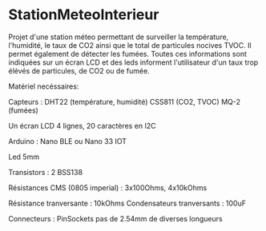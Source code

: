 # StationMeteoInterieur

Projet d'une station méteo permettant de surveiller la température, l'humidité, le taux de CO2 ainsi que le total de particules nocives TVOC. Il permet également de détecter les fumées.
Toutes ces informations sont indiquées sur un écran LCD et des leds informent l'utilisateur d'un taux trop élévés de particules, de CO2 ou de fumée.

Matériel necéssaires:

Capteurs :
  DHT22 (température, humidité)
  CSS811 (CO2, TVOC)
  MQ-2 (fumées)
  
Un écran LCD 4 lignes, 20 caractères en I2C

Arduino : Nano BLE ou Nano 33 IOT

Led 5mm

Transistors : 2 BSS138

Résistances CMS (0805 imperial) : 3x100Ohms, 4x10kOhms

Résistance tranversante : 10kOhms
Condensateurs tranversants : 100uF

Connecteurs : PinSockets pas de 2.54mm de diverses longueurs
